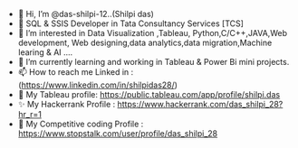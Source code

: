 - 👋 Hi, I’m @das-shilpi-12..(Shilpi das)
- 🌱 SQL & SSIS Developer in Tata Consultancy Services [TCS]
- 👀 I’m interested in Data Visualization ,Tableau, Python,C/C++,JAVA,Web development, Web designing,data analytics,data migration,Machine learing & AI ....
- 🌱 I’m currently learning and working in Tableau & Power Bi mini projects.
- 📫 How to reach me Linked in : (https://www.linkedin.com/in/shilpidas28/)
- 🎉 My Tableau profile: https://public.tableau.com/app/profile/shilpi.das
- ✨ My Hackerrank Profile : https://www.hackerrank.com/das_shilpi_28?hr_r=1
- 🎇 My Competitive coding Profile : https://www.stopstalk.com/user/profile/das_shilpi_28


<!---
das-shilpi-12/das-shilpi-12 is a ✨ special ✨ repository because its `README.md` (this file) appears on your GitHub profile.
You can click the Preview link to take a look at your changes.
--->
